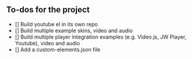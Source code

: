 ## To-dos for the project
- [] Build youtube el in its own repo
- [] Build multiple example skins, video and audio
- [] Build multiple player integration examples (e.g. Video.js, JW Player, Youtube), video and audio
- [] Add a custom-elements.json file

